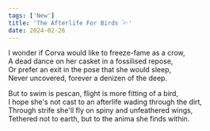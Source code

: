 ```yaml
---
tags: ['New']
title: 'The Afterlife For Birds 𓅪'
date: 2024-02-26
---
```


I wonder if Corva would like to freeze-fame as a crow,  
A dead dance on her casket in a fossilised repose,  
Or prefer an exit in the pose that she would sleep,  
Never uncovered, forever a denizen of the deep.

But to swim is pescan, flight is more fitting of a bird,  
I hope she's not cast to an afterlife wading through the dirt,  
Through strife she'll fly on spiny and unfeathered wings,  
Tethered not to earth, but to the anima she finds within.
